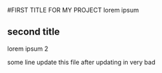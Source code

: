 #FIRST TITLE FOR MY PROJECT
lorem ipsum 

## second title
lorem ipsum 2 

some line update this file after updating in very bad 
